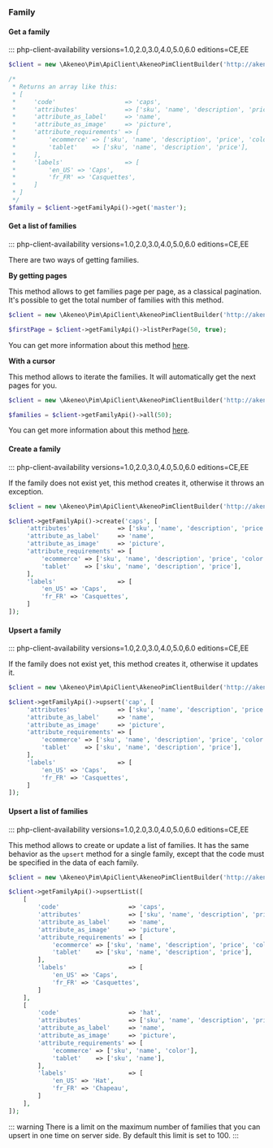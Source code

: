 ### Family

#### Get a family 
::: php-client-availability versions=1.0,2.0,3.0,4.0,5.0,6.0 editions=CE,EE

```php
$client = new \Akeneo\Pim\ApiClient\AkeneoPimClientBuilder('http://akeneo.com/')->buildAuthenticatedByPassword('client_id', 'secret', 'admin', 'admin');

/*
 * Returns an array like this:
 * [
 *     'code'                   => 'caps',
 *     'attributes'             => ['sku', 'name', 'description', 'price', 'color'],
 *     'attribute_as_label'     => 'name',
 *     'attribute_as_image'     => 'picture',
 *     'attribute_requirements' => [
 *         'ecommerce' => ['sku', 'name', 'description', 'price', 'color'],
 *         'tablet'    => ['sku', 'name', 'description', 'price'],
 *     ],
 *     'labels'                 => [
 *         'en_US' => 'Caps',
 *         'fr_FR' => 'Casquettes',
 *     ]
 * ]
 */
$family = $client->getFamilyApi()->get('master');
```

#### Get a list of families 
::: php-client-availability versions=1.0,2.0,3.0,4.0,5.0,6.0 editions=CE,EE

There are two ways of getting families. 

**By getting pages**

This method allows to get families page per page, as a classical pagination.
It's possible to get the total number of families with this method.

```php
$client = new \Akeneo\Pim\ApiClient\AkeneoPimClientBuilder('http://akeneo.com/')->buildAuthenticatedByPassword('client_id', 'secret', 'admin', 'admin');

$firstPage = $client->getFamilyApi()->listPerPage(50, true);
```

You can get more information about this method [here](/php-client/list-resources.html#by-getting-pages).

**With a cursor**

This method allows to iterate the families. It will automatically get the next pages for you.

```php
$client = new \Akeneo\Pim\ApiClient\AkeneoPimClientBuilder('http://akeneo.com/')->buildAuthenticatedByPassword('client_id', 'secret', 'admin', 'admin');

$families = $client->getFamilyApi()->all(50);
```

You can get more information about this method [here](/php-client/list-resources.html#with-a-cursor).

#### Create a family 
::: php-client-availability versions=1.0,2.0,3.0,4.0,5.0,6.0 editions=CE,EE

If the family does not exist yet, this method creates it, otherwise it throws an exception.

```php
$client = new \Akeneo\Pim\ApiClient\AkeneoPimClientBuilder('http://akeneo.com/', 'client_id', 'secret', 'admin', 'admin')->build()

$client->getFamilyApi()->create('caps', [
     'attributes'             => ['sku', 'name', 'description', 'price', 'color'],
     'attribute_as_label'     => 'name',
     'attribute_as_image'     => 'picture',
     'attribute_requirements' => [
         'ecommerce' => ['sku', 'name', 'description', 'price', 'color'],
         'tablet'    => ['sku', 'name', 'description', 'price'],
     ],
     'labels'                 => [
         'en_US' => 'Caps',
         'fr_FR' => 'Casquettes',
     ]
]);
```

#### Upsert a family 
::: php-client-availability versions=1.0,2.0,3.0,4.0,5.0,6.0 editions=CE,EE

If the family does not exist yet, this method creates it, otherwise it updates it.

```php
$client = new \Akeneo\Pim\ApiClient\AkeneoPimClientBuilder('http://akeneo.com/')->buildAuthenticatedByPassword('client_id', 'secret', 'admin', 'admin');

$client->getFamilyApi()->upsert('cap', [
     'attributes'             => ['sku', 'name', 'description', 'price', 'color'],
     'attribute_as_label'     => 'name',
     'attribute_as_image'     => 'picture',
     'attribute_requirements' => [
         'ecommerce' => ['sku', 'name', 'description', 'price', 'color'],
         'tablet'    => ['sku', 'name', 'description', 'price'],
     ],
     'labels'                 => [
         'en_US' => 'Caps',
         'fr_FR' => 'Casquettes',
     ]
]);
```

#### Upsert a list of families 
::: php-client-availability versions=1.0,2.0,3.0,4.0,5.0,6.0 editions=CE,EE

This method allows to create or update a list of families.
It has the same behavior as the `upsert` method for a single family, except that the code must be specified in the data of each family.


```php
$client = new \Akeneo\Pim\ApiClient\AkeneoPimClientBuilder('http://akeneo.com/')->buildAuthenticatedByPassword('client_id', 'secret', 'admin', 'admin');

$client->getFamilyApi()->upsertList([
    [
        'code'                   => 'caps',
        'attributes'             => ['sku', 'name', 'description', 'price', 'color'],
        'attribute_as_label'     => 'name',
        'attribute_as_image'     => 'picture',
        'attribute_requirements' => [
            'ecommerce' => ['sku', 'name', 'description', 'price', 'color'],
            'tablet'    => ['sku', 'name', 'description', 'price'],
        ],
        'labels'                 => [
            'en_US' => 'Caps',
            'fr_FR' => 'Casquettes',
        ]
    ],
    [
        'code'                   => 'hat',
        'attributes'             => ['sku', 'name', 'description', 'price', 'color'],
        'attribute_as_label'     => 'name',
        'attribute_as_image'     => 'picture',
        'attribute_requirements' => [
            'ecommerce' => ['sku', 'name', 'color'],
            'tablet'    => ['sku', 'name'],
        ],
        'labels'                 => [
            'en_US' => 'Hat',
            'fr_FR' => 'Chapeau',
        ]
    ],
]);
```

::: warning
There is a limit on the maximum number of families that you can upsert in one time on server side. By default this limit is set to 100.
:::
